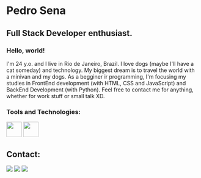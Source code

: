 # Pedro Sena
## Full Stack Developer enthusiast.
### Hello, world!
I'm 24 y.o. and I live in Rio de Janeiro, Brazil. I love dogs (maybe I'll have a cat someday) and technology. My biggest dream is to travel the world with a minivan and my dogs. As a begginer ir programming, I'm focusing my studies in FrontEnd development (with HTML, CSS and JavaScript) and BackEnd Development (with Python). Feel free to contact me for anything, whether for work stuff or small talk XD.
### Tools and Technologies:
<img loading="lazy" src="https://cdn.jsdelivr.net/gh/devicons/devicon@latest/icons/python/python-original.svg" width="40" height="40"/> <img loading="lazy" src="https://cdn.jsdelivr.net/gh/devicons/devicon@latest/icons/html5/html5-original.svg" width="40" height="40"/>

## Contact:
<div>
<a href="https://instagram.com/seu-usuário-instagram-aqui" target="_blank"><img loading="lazy" src="https://img.shields.io/badge/-Instagram-%23E4405F?style=for-the-badge&logo=instagram&logoColor=white" target="_blank"></a>
<a href = "mailto:phasena@gmail.com"><img loading="lazy" src="https://img.shields.io/badge/Gmail-D14836?style=for-the-badge&logo=gmail&logoColor=white" target="_blank"></a>
<a href="https://www.linkedin.com/in/pedro-h-a-sena/" target="_blank"><img loading="lazy" src="https://img.shields.io/badge/-LinkedIn-%230077B5?style=for-the-badge&logo=linkedin&logoColor=white" target="_blank"></a>   
</div>
